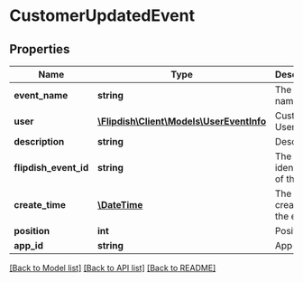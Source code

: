 # CustomerUpdatedEvent

## Properties
Name | Type | Description | Notes
------------ | ------------- | ------------- | -------------
**event_name** | **string** | The event name | [optional] 
**user** | [**\Flipdish\\Client\Models\UserEventInfo**](UserEventInfo.md) | Customer User info | [optional] 
**description** | **string** | Description | [optional] 
**flipdish_event_id** | **string** | The identitfier of the event | [optional] 
**create_time** | [**\DateTime**](\DateTime.md) | The time of creation of the event | [optional] 
**position** | **int** | Position | [optional] 
**app_id** | **string** | App id | [optional] 

[[Back to Model list]](../README.md#documentation-for-models) [[Back to API list]](../README.md#documentation-for-api-endpoints) [[Back to README]](../README.md)


